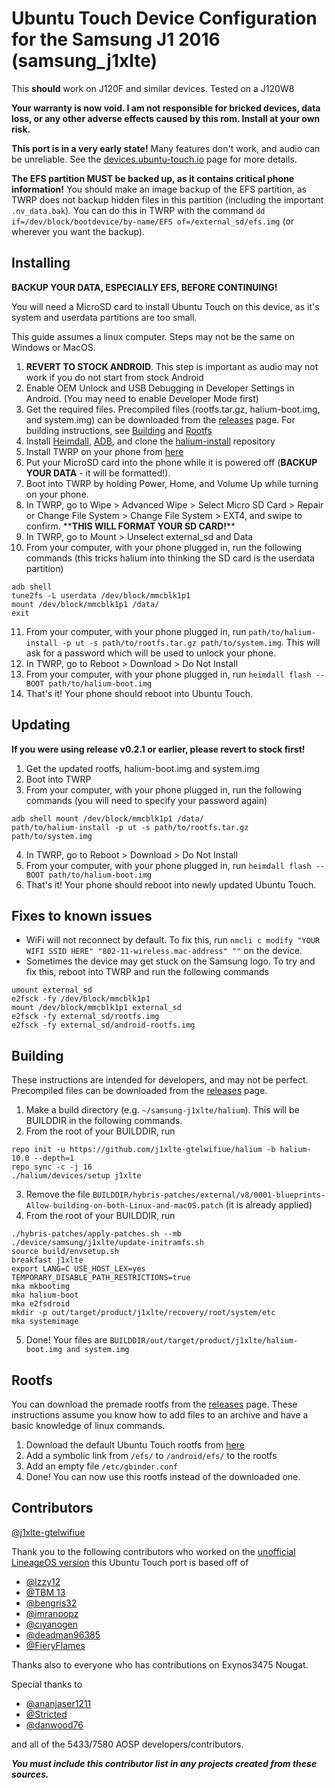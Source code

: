# Ubuntu Touch Device Configuration for the Samsung J1 2016 (samsung_j1xlte)
This **should** work on J120F and similar devices. Tested on a J120W8

**Your warranty is now void. I am not responsible for bricked devices, data loss, or any other adverse effects caused by this rom. Install at your own risk.**

**This port is in a very early state!** Many features don't work, and audio can be unreliable. See the [devices.ubuntu-touch.io](https://devices.ubuntu-touch.io/device/j1xlte/) page for more details.

**The EFS partition MUST be backed up, as it contains critical phone information!**
You should make an image backup of the EFS partition, as TWRP does not backup hidden files in this partition (including the important `.nv_data.bak`). You can do this in TWRP with the command `dd if=/dev/block/bootdevice/by-name/EFS of=/external_sd/efs.img` (or wherever you want the backup).

## Installing
**BACKUP YOUR DATA, ESPECIALLY EFS, BEFORE CONTINUING!**

You will need a MicroSD card to install Ubuntu Touch on this device, as it's system and userdata partitions are too small.

This guide assumes a linux computer. Steps may not be the same on Windows or MacOS.

1. **REVERT TO STOCK ANDROID**. This step is important as audio may not work if you do not start from stock Android
2. Enable OEM Unlock and USB Debugging in Developer Settings in Android. (You may need to enable Developer Mode first)
3. Get the required files. Precompiled files (rootfs.tar.gz, halium-boot.img, and system.img) can be downloaded from the [releases](https://github.com/j1xlte-gtelwifiue/android_device_samsung_j1xlte/releases) page. For building instructions, see [Building](#Building) and [Rootfs](#Rootfs)
4. Install [Heimdall](https://glassechidna.com.au/heimdall/), [ADB](https://developer.android.com/studio/releases/platform-tools), and clone the [halium-install](https://gitlab.com/JBBgameich/halium-install) repository
5. Install TWRP on your phone from [here](https://forum.xda-developers.com/t/recovery-3-3-1-0-unofficial-teamwin-recovery-project-for-samsung-galaxy-j1-2016.3852578/)
6. Put your MicroSD card into the phone while it is powered off (**BACKUP YOUR DATA** - it will be formatted!).
7. Boot into TWRP by holding Power, Home, and Volume Up while turning on your phone.
8. In TWRP, go to Wipe > Advanced Wipe > Select Micro SD Card > Repair or Change File System > Change File System > EXT4, and swipe to confirm. \*\***THIS WILL FORMAT YOUR SD CARD!**\*\*
9. In TWRP, go to Mount > Unselect external_sd and Data
10. From your computer, with your phone plugged in, run the following commands (this tricks halium into thinking the SD card is the userdata partition)
```
adb shell
tune2fs -L userdata /dev/block/mmcblk1p1
mount /dev/block/mmcblk1p1 /data/
exit
```
11. From your computer, with your phone plugged in, run `path/to/halium-install -p ut -s path/to/rootfs.tar.gz path/to/system.img`. This will ask for a password which will be used to unlock your phone.
12. In TWRP, go to Reboot > Download > Do Not Install
13. From your computer, with your phone plugged in, run `heimdall flash --BOOT path/to/halium-boot.img`
14. That's it! Your phone should reboot into Ubuntu Touch.

## Updating
**If you were using release v0.2.1 or earlier, please revert to stock first!**
1. Get the updated rootfs, halium-boot.img and system.img
2. Boot into TWRP
3. From your computer, with your phone plugged in, run the following commands (you will need to specify your password again)
```
adb shell mount /dev/block/mmcblk1p1 /data/
path/to/halium-install -p ut -s path/to/rootfs.tar.gz path/to/system.img
```
4. In TWRP, go to Reboot > Download > Do Not Install
5. From your computer, with your phone plugged in, run `heimdall flash --BOOT path/to/halium-boot.img`
6. That's it! Your phone should reboot into newly updated Ubuntu Touch.

## Fixes to known issues
- WiFi will not reconnect by default. To fix this, run `nmcli c modify "YOUR WIFI SSID HERE" "802-11-wireless.mac-address" ""` on the device.
- Sometimes the device may get stuck on the Samsung logo. To try and fix this, reboot into TWRP and run the following commands
```
umount external_sd
e2fsck -fy /dev/block/mmcblk1p1
mount /dev/block/mmcblk1p1 external_sd
e2fsck -fy external_sd/rootfs.img
e2fsck -fy external_sd/android-rootfs.img
```

## Building
These instructions are intended for developers, and may not be perfect. Precompiled files can be downloaded from the [releases](https://github.com/j1xlte-gtelwifiue/android_device_samsung_j1xlte/releases) page.
1. Make a build directory (e.g. `~/samsung-j1xlte/halium`). This will be BUILDDIR in the following commands.
2. From the root of your BUILDDIR, run
```
repo init -u https://github.com/j1xlte-gtelwifiue/halium -b halium-10.0 --depth=1
repo sync -c -j 16
./halium/devices/setup j1xlte
```
3. Remove the file `BUILDDIR/hybris-patches/external/v8/0001-blueprints-Allow-building-on-both-Linux-and-macOS.patch` (it is already applied)
4. From the root of your BUILDDIR, run
```
./hybris-patches/apply-patches.sh --mb
./device/samsung/j1xlte/update-initramfs.sh
source build/envsetup.sh
breakfast j1xlte
export LANG=C USE_HOST_LEX=yes TEMPORARY_DISABLE_PATH_RESTRICTIONS=true
mka mkbootimg
mka halium-boot
mka e2fsdroid
mkdir -p out/target/product/j1xlte/recovery/root/system/etc
mka systemimage
```
5. Done! Your files are `BUILDDIR/out/target/product/j1xlte/halium-boot.img and system.img`

## Rootfs
You can download the premade rootfs from the [releases](https://github.com/j1xlte-gtelwifiue/android_device_samsung_j1xlte/releases) page. These instructions assume you know how to add files to an archive and have a basic knowledge of linux commands.
1. Download the default Ubuntu Touch rootfs from [here](https://ci.ubports.com/job/xenial-hybris-android9-rootfs-armhf/)
2. Add a symbolic link from `/efs/` to `/android/efs/` to the rootfs
3. Add an empty file `/etc/gbinder.conf`
4. Done! You can now use this rootfs instead of the downloaded one.

## Contributors
[@j1xlte-gtelwifiue](https://github.com/j1xlte-gtelwifiue)

Thank you to the following contributors who worked on the [unofficial LineageOS version](https://forum.xda-developers.com/t/rom-10-0-0_r41-beta-lineageos-17-1-for-samsung-galaxy-j1-2016-exynos-3475.4307593/) this Ubuntu Touch port is based off of
- [@lzzy12](https://forum.xda-developers.com/m/8152187/)
- [@TBM 13](https://forum.xda-developers.com/m/9120939/)
- [@bengris32](https://forum.xda-developers.com/m/11364767/)
- [@imranpopz](https://forum.xda-developers.com/m/8241792/)
- [@cıyanogen](https://forum.xda-developers.com/m/7799844/)
- [@deadman96385](https://forum.xda-developers.com/m/4222965/)
- [@FieryFlames](https://forum.xda-developers.com/m/11495171/)

Thanks also to everyone who has contributions on Exynos3475 Nougat.

Special thanks to

- [@ananjaser1211](https://forum.xda-developers.com/m/4637718/)
- [@Stricted](https://forum.xda-developers.com/m/8184192/)
- [@danwood76](https://forum.xda-developers.com/m/6707196/)

and all of the 5433/7580 AOSP developers/contributors.

***You must include this contributor list in any projects created from these sources.***
